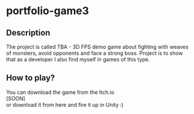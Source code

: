 # portfolio-game3

## Description
The project is called TBA - 3D FPS demo game about fighting with weaves of monsters, avoid opponents and face a strong boss. Project is to show that as a developer I also find myself in games of this type.

## How to play?
You can download the game from the Itch.io <br>
[SOON] <br>
or download it from here and fire it up in Unity :) <br>
